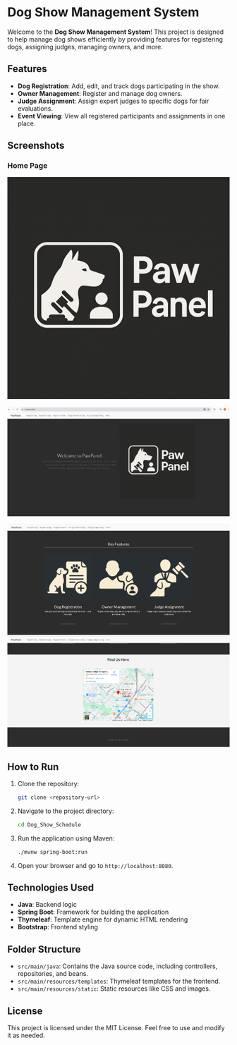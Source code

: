 # Dog Show Management System

Welcome to the **Dog Show Management System**! This project is designed to help manage dog shows efficiently by providing features for registering dogs, assigning judges, managing owners, and more.

## Features

- **Dog Registration**: Add, edit, and track dogs participating in the show.
- **Owner Management**: Register and manage dog owners.
- **Judge Assignment**: Assign expert judges to specific dogs for fair evaluations.
- **Event Viewing**: View all registered participants and assignments in one place.

## Screenshots

### Home Page
![Home Page](src/main/resources/static/images/PawPanel.png)

![Home Page1](Output/1.png)

![Home Page2](Output/2.png)
![Home Page3](Output/3.png)
## How to Run

1. Clone the repository:
   ```bash
   git clone <repository-url>
   ```
2. Navigate to the project directory:
   ```bash
   cd Dog_Show_Schedule
   ```
3. Run the application using Maven:
   ```bash
   ./mvnw spring-boot:run
   ```
4. Open your browser and go to `http://localhost:8080`.

## Technologies Used

- **Java**: Backend logic
- **Spring Boot**: Framework for building the application
- **Thymeleaf**: Template engine for dynamic HTML rendering
- **Bootstrap**: Frontend styling

## Folder Structure

- `src/main/java`: Contains the Java source code, including controllers, repositories, and beans.
- `src/main/resources/templates`: Thymeleaf templates for the frontend.
- `src/main/resources/static`: Static resources like CSS and images.

## License

This project is licensed under the MIT License. Feel free to use and modify it as needed.
